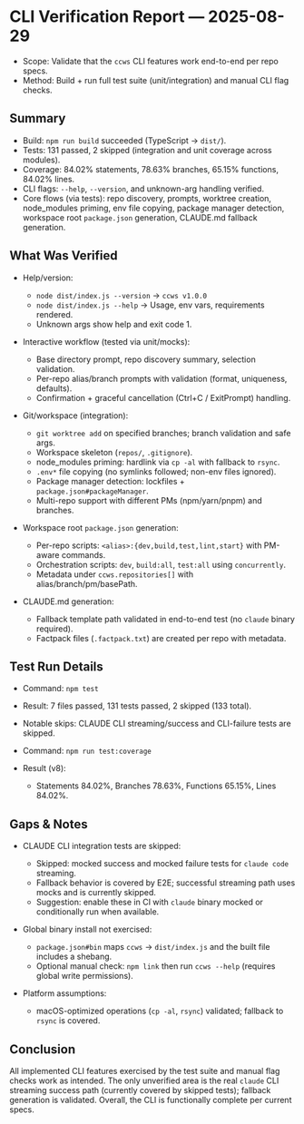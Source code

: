 # CLI Verification Report — 2025-08-29

- Scope: Validate that the `ccws` CLI features work end-to-end per repo specs.
- Method: Build + run full test suite (unit/integration) and manual CLI flag checks.

## Summary
- Build: `npm run build` succeeded (TypeScript -> `dist/`).
- Tests: 131 passed, 2 skipped (integration and unit coverage across modules).
- Coverage: 84.02% statements, 78.63% branches, 65.15% functions, 84.02% lines.
- CLI flags: `--help`, `--version`, and unknown-arg handling verified.
- Core flows (via tests): repo discovery, prompts, worktree creation, node_modules priming, env file copying, package manager detection, workspace root `package.json` generation, CLAUDE.md fallback generation.

## What Was Verified
- Help/version:
  - `node dist/index.js --version` -> `ccws v1.0.0`
  - `node dist/index.js --help` -> Usage, env vars, requirements rendered.
  - Unknown args show help and exit code 1.

- Interactive workflow (tested via unit/mocks):
  - Base directory prompt, repo discovery summary, selection validation.
  - Per-repo alias/branch prompts with validation (format, uniqueness, defaults).
  - Confirmation + graceful cancellation (Ctrl+C / ExitPrompt) handling.

- Git/workspace (integration):
  - `git worktree add` on specified branches; branch validation and safe args.
  - Workspace skeleton (`repos/`, `.gitignore`).
  - node_modules priming: hardlink via `cp -al` with fallback to `rsync`.
  - `.env*` file copying (no symlinks followed; non-env files ignored).
  - Package manager detection: lockfiles + `package.json#packageManager`.
  - Multi-repo support with different PMs (npm/yarn/pnpm) and branches.

- Workspace root `package.json` generation:
  - Per-repo scripts: `<alias>:{dev,build,test,lint,start}` with PM-aware commands.
  - Orchestration scripts: `dev`, `build:all`, `test:all` using `concurrently`.
  - Metadata under `ccws.repositories[]` with alias/branch/pm/basePath.

- CLAUDE.md generation:
  - Fallback template path validated in end-to-end test (no `claude` binary required).
  - Factpack files (`.factpack.txt`) are created per repo with metadata.

## Test Run Details
- Command: `npm test`
- Result: 7 files passed, 131 tests passed, 2 skipped (133 total).
- Notable skips: CLAUDE CLI streaming/success and CLI-failure tests are skipped.

- Command: `npm run test:coverage`
- Result (v8):
  - Statements 84.02%, Branches 78.63%, Functions 65.15%, Lines 84.02%.

## Gaps & Notes
- CLAUDE CLI integration tests are skipped:
  - Skipped: mocked success and mocked failure tests for `claude code` streaming.
  - Fallback behavior is covered by E2E; successful streaming path uses mocks and is currently skipped.
  - Suggestion: enable these in CI with `claude` binary mocked or conditionally run when available.

- Global binary install not exercised:
  - `package.json#bin` maps `ccws` -> `dist/index.js` and the built file includes a shebang.
  - Optional manual check: `npm link` then run `ccws --help` (requires global write permissions).

- Platform assumptions:
  - macOS-optimized operations (`cp -al`, `rsync`) validated; fallback to `rsync` is covered.

## Conclusion
All implemented CLI features exercised by the test suite and manual flag checks work as intended. The only unverified area is the real `claude` CLI streaming success path (currently covered by skipped tests); fallback generation is validated. Overall, the CLI is functionally complete per current specs.


